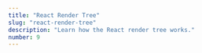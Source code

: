 ```yaml
---
title: "React Render Tree"
slug: "react-render-tree"
description: "Learn how the React render tree works."
number: 9
---
```

